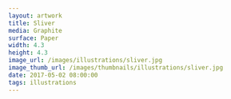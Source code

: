 ```yaml
---
layout: artwork
title: Sliver
media: Graphite
surface: Paper
width: 4.3
height: 4.3
image_url: /images/illustrations/sliver.jpg
image_thumb_url: /images/thumbnails/illustrations/sliver.jpg
date: 2017-05-02 08:00:00
tags: illustrations
---
```


